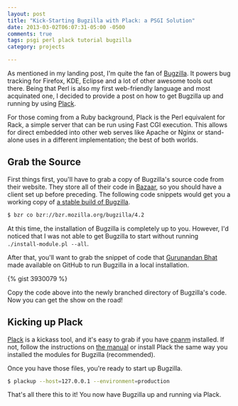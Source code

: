 ```yaml
---
layout: post
title: "Kick-Starting Bugzilla with Plack: a PSGI Solution"
date: 2013-03-02T06:07:31-05:00 -0500
comments: true
tags: psgi perl plack tutorial bugzilla
category: projects

---
```


As mentioned in my landing post, I'm quite the fan of 
[Bugzilla](http://bugzilla.org). It powers bug tracking for Firefox, KDE, 
Eclipse and a lot of other awesome tools out there. Being that Perl is also my 
first web-friendly language and most acquinated one, I decided to provide 
a post on how to get Bugzilla up and running by using 
[Plack](http://plackperl.org).

For those coming from a Ruby background, Plack is the Perl equivalent for 
Rack, a simple server that can be run using Fast CGI execution. This allows 
for direct embedded into other web serves like Apache or Nginx or stand-alone 
uses in a different implementation; the best of both worlds.

## Grab the Source

First things first, you'll have to grab a copy of Bugzilla's source code from 
their website. They store all of their code in 
[Bazaar](http://bazaar.canonical.com), so you should have a client set up 
before preceding. The following code snippets would get you a working copy of 
[a stable build of Bugzilla](http://www.bugzilla.org/download/).

```bash
$ bzr co bzr://bzr.mozilla.org/bugzilla/4.2
```

At this time, the installation of Bugzilla is completely up to you. However,
I'd noticed that I was not able to get Bugzilla to start without running
`./install-module.pl --all`.

After that, you'll want to grab the snippet of code that
[Gurunandan Bhat](https://gist.github.com/Bhat-Gurunandan) made 
available on GitHub to run Bugzilla in a local installation.

{% gist 3930079 %}

Copy the code above into the newly branched directory of Bugzilla's code.
Now you can get the show on the road!

## Kicking up Plack

[Plack](http://plackperl.org) is a kickass tool, and it's easy to grab if you
have [cpanm](http://search.cpan.org/perldoc?App::cpanminus) installed. If not,
follow the instructions on
[the manual](http://search.cpan.org/perldoc?App::cpanminus#INSTALL) or
install Plack the same way you installed the modules for Bugzilla
(recommended).

Once you have those files, you're ready to start up Bugzilla.

```bash
$ plackup --host=127.0.0.1 --environment=production
```

That's all there this to it! You now have Bugzilla up and running via Plack.
